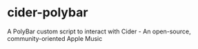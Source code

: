 # cider-polybar
A PolyBar custom script to interact with Cider - An open-source, community-oriented Apple Music
